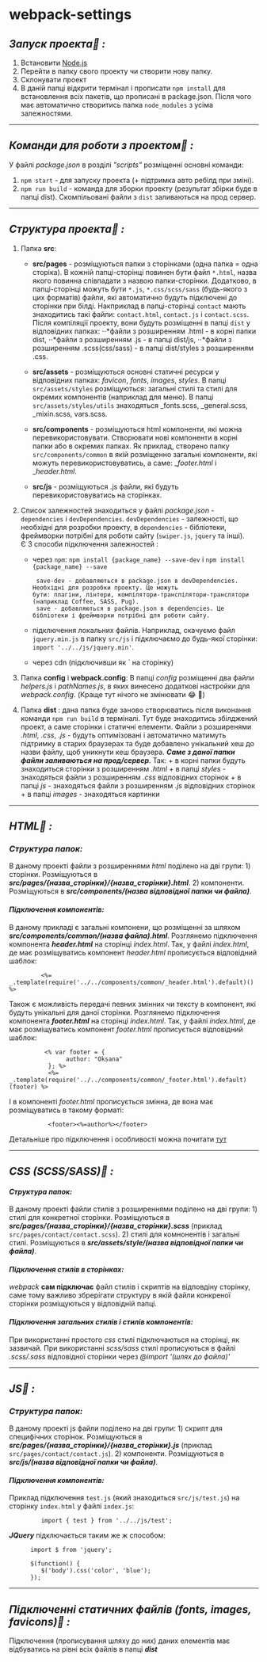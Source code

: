 # webpack-settings

## **_Запуск проекта:information_desk_person: :_** 

1) Встановити [Node.js](https://nodejs.org/en/)
2) Перейти в папку свого проекту чи створити нову папку.
3) Склонувати проект
4) В даній папці відкрити термінал і прописати `npm install`  для встановлення всіх пакетів, що прописані в package.json. Після чого має автоматично створитись папка `node_modules` з усіма залежностями.

___

## **_Команди для роботи з проектом:information_desk_person: :_** 
   У файлі _package.json_ в розділі _"scripts"_ розміщенні основні команди:
1. `npm start` - для запуску проекта (+ підтримка авто ребілд при зміні).
2. `npm run build` - команда для зборки проекту (результат збірки буде в папці dist). Скомпільовані файли з `dist` заливаються на прод сервер.
___

## **_Структура проекта:information_desk_person: :_**
   1. Папка **src**:
         + **src/pages** - розміщуються папки з сторінками (одна папка = одна сторіка). В кожній папці-сторінці повинен бути файл `*.html`, назва якого повинна співпадати з назвою папки-сторінки. Додатково, в папці-сторінці можуть бути `*.js`, `*.css/scss/sass` (будь-якого з цих форматів) файли, які автоматично будуть підключені до сторінки при білді. Накприклад в папці-сторінці `contact` мають знаходитись такі файли: `contact.html`, `contact.js` i `contact.scss`. 
                Після компіляції проекту, вони будуть розміщенні в папці `dist` у відповідних папках: 
                      ⋅⋅*файли з розширенням .html - в корні папки dist, 
                      ⋅⋅*файли з розширенням .js - в папці dist/js, 
                      ⋅⋅*файли з розширенням .scss(css/sass) - в папці dist/styles з розширенням .css.
                      
         + **src/assets** - розміщуються основні статичні ресурси у відповідних папках: _favicon_, _fonts_, _images_, _styles_.
                В папці `src/assets/styles` розміщуються: загальні стилі та стилі для окремих компонентів (наприклад для меню). 
                В папці `src/assets/styles/utils` знаходяться  _fonts.scss, _general.scss, _mixin.scss, vars.scss. 
               
         + **src/components** - розміщуються html компоненти, які можна перевикористовувати. Створювати нові компоненти  в корні папки або в окремих папках. Як приклад, створено папку `src/components/common` в якій розміщенно загальні компоненти, які можуть перевикористовуватись, а саме: __footer.html_ i __header.html_.
                              
         + **src/js** - розміщуються .js файли, які будуть перевикористовуватись на сторінках. 
         
   2. Список залежностей знаходиться у файлі _package.json_ - `dependencies` i `devDependencies`. `devDependencies` - залежності, що необхідні для розробки проекту, в  `dependencies` - бібліотеки, фреймворки потрібні для роботи сайту (`swiper.js`, `jquery` та інші).  
   Є 3 способи підключення залежностей :
        + через `npm`: `npm install {package_name} --save-dev` i `npm install {package_name} --save`
        
               save-dev - добавляються в package.json в devDependencies. Необхідні для розробки проекту. Це можуть                        бути: плагіни, лінтери, компілятори-транспілятори-транслятори (наприклад Coffee, SASS, Pug).
               save - добавляються в package.json в dependencies. Це бібліотеки і фреймворки потрібні для роботи сайту. 
                
        + підключення локальних файлів. Наприклад, скачуємо файл `jquery.min.js` в папку `src/js` і підключаємо до будь-якої сторінки: `import '../../js/jquery.min'`.
          
        + через cdn (підключивши як <script src="..."></script>` на сторінку)
        
  3. Папка **config** i **webpack.config**: В папці _config_ розміщенні два файли _helpers.js_ і _pathNames.js_, в яких винесено додаткові настройки для _webpack.config_. (Краще тут нічого не змінювати :joy: :pray:)
  
  4. Папка **dist** : дана папка буде заново створюватись після виконання команди `npm run build` в терміналі. Тут буде знаходитись збілджений проект, а саме сторінки і статичні елементи. Файли з розширенями _.html_,  _.css_, _.js_ - будуть оптимізовані і автоматично матимуть підтримку в старих браузерах та буде добавленo унікальний хеш до назви файлу, щоб уникнути кеш браузера. **_Саме з даної папки файли заливаються на прод/сервер_**. Так: 
          + в корні папки будуть знаходиться сторінки з розширенням _.html_
          + в папці _styles_ - знаходяться файли з розширенням _.css_ відповідних сторінок
          + в папці _js_ - знаходяться файли з розширенням _.js_ відповідних сторінок
          + в папці _images_ - знаходяться картинки


___
## **_HTML:information_desk_person: :_** 

### _Структура папок:_ 
   В даному проекті файли з розширеннями _html_ поділено на дві групи:
      1) сторінки. Розміщуються в **_src/pages/{назва_сторінки}/{назва_сторінки}.html_**.
      2) компоненти. Розміщуються в **_src/components/(назва відповідної папки чи файла)_**.
#### _Підключення компонентів:_ 
   В даному прикладі є загальні компонени, що розміщенні за шляхом **_src/components/common/(назва файла).html_**. Розглянемо підключення компонента **_header.html_** на сторінці _index.html_. Так, у файлі _index.html_, де має розміщуватись компонент _header.html_ прописується відповідний шаблок: 
   
             <%= _.template(require('../../components/common/_header.html').default)() %>
 
 Також є можливість передачі певних змінних чи тексту в компонент, які будуть унікальні для даної сторінки. Розглянемо підключення компонента **_footer.html_** на сторінці _index.html_. Так, у файлі _index.html_, де має розміщуватись компонент _footer.html_ прописується відповідний шаблок: 
             
              <% var footer = {
                    author: "Oksana"
               }; %>
               <%= _.template(require('../../components/common/_footer.html').default)(footer) %>
   І в компоненті _footer.html_ прописується змінна, де вона має розміщуватись в такому форматі: 
               
               <footer><%=author%></footer>
  Детальніше про підключення і особливості можна почитати [тут](https://github.com/jantimon/html-webpack-plugin#writing-your-own-templates)             
___

## **_CSS (SCSS/SASS):information_desk_person: :_** 

#### _Структура папок:_ 

   В даному проекті файли стилів з розширеннями поділено на дві групи:
      1) стилі для конкретної сторінки. Розміщуються в **_src/pages/{назва_сторінки}/{назва_сторінки}.scss_** (приклад `src/pages/contact/contact.scss`).
      2) стилі для комнонентів і загальні стилі. Розміщуються в **_src/assets/style/(назва відповідної папки чи файла)_**.
      
#### _Підключення стилів в сторінках:_
   _webpack_ **сам підключає** файл стилів і скриптів на відповдіну сторінку, саме тому важливо збрерігати структуру в якій файли конкреної сторінки розміщуються у відповідній папці. 

#### _Підключення загальних стилів і стилів компонентів:_ 
   При використанні простого _css_ стилі підключаються  на сторінці, як зазвичай. При використанні _scss/sass_ стилі прописуються в файлі _.scss/.sass_ відповідної сторінки через _@import '(шлях до файла)'_
   
___


## **_JS:information_desk_person: :_** 

### _Структура папок:_ 
   В даному проекті js файли поділено на дві групи:
      1) скрипт для специфічних сторінок. Розміщуються в **_src/pages/{назва_сторінки}/{назва_сторінки}.js_** (приклад `src/pages/contact/contact.js`).
      2) компоненти. Розміщуються в **_src/js/(назва відповідної папки чи файла)_**.

#### _Підключення компонентів:_ 
   Приклад підключення `test.js` (який знаходиться `src/js/test.js`) на сторінку `index.html` у файлі `index.js`: 
              
             import { test } from '../../js/test';
             
 **_JQuery_** підключається таким же ж способом:
 
          import $ from 'jquery';
          
          $(function() {
             $('body').css('color', 'blue');
          });
  ___
   
## **_Підключенні статичних файлів (fonts, images, favicons):information_desk_person: :_** 
   Підключення (прописування шляху до них) даних елементів має відбуватись на рівні всіх файлів в папці **_dist_**

